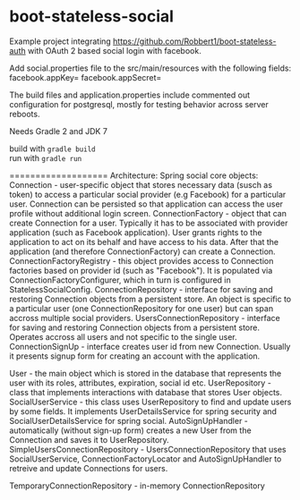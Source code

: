 boot-stateless-social
===================
Example project integrating https://github.com/Robbert1/boot-stateless-auth with OAuth 2 based social login with facebook.

Add social.properties file to the src/main/resources with the following fields:
facebook.appKey=<your app id>
facebook.appSecret=<you app secret>

The build files and application.properties include commented out configuration for postgresql, mostly for testing behavior across server reboots.

Needs Gradle 2 and JDK 7

build with `gradle build`  
run with `gradle run`

===================
Architecture:
Spring social core objects:
Connection - user-specific object that stores necessary data (susch as token) to access a particular social
    provider (e.g Facebook) for a particular user. Connection can be persisted so that application can
    access the user profile without additional login screen.
ConnectionFactory - object that can create Connection for a user. Typically it has to be associated with
    provider application (such as Facebook application). User grants rights to the application to act on its
    behalf and have access to his data. After that the application (and therefore ConnectionFactory) can
    create a Connection.
ConnectionFactoryRegistry - this object provides access to Connection factories
    based on provider id (such as "Facebook"). It is populated via ConnectionFactoryConfigurer, which in turn
    is configured in StatelessSocialConfig.
ConnectionRepository - interface for saving and restoring Connection objects from a persistent store. An object
    is specific to a particular user (one ConnectionRepository for one user) but can span accross multiple
    social providers.
UsersConnectionRepository - interface for saving and restoring Connection objects from a persistent store.
    Operates accross all users and not specific to the single user.
ConnectionSignUp - interface creates user id from new Connection. Usually it presents signup form for creating 
    an account with the application.


User - the main object which is stored in the database that represents the user with its roles,
    attributes, expiration, social id etc.
UserRepository - class that implements interactions with database that stores User objects.
SocialUserService - this class uses UserRepository to find and update users by some fields.
    It implements UserDetailsService for spring security and SocialUserDetailsService for spring social.
AutoSignUpHandler - automatically (without sign-up form) creates a new User from the Connection and
    saves it to UserRepository.
SimpleUsersConnectionRepository - UsersConnectionRepository that uses SocialUserService,
    ConnectionFactoryLocator and AutoSignUpHandler to retreive and update Connections for users.

TemporaryConnectionRepository - in-memory ConnectionRepository
  